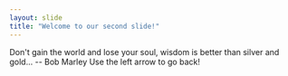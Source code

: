 ```yaml
---
layout: slide
title: "Welcome to our second slide!"
---
```

Don't gain the world and lose your soul, wisdom is better than silver and gold... -- Bob Marley
Use the left arrow to go back!
